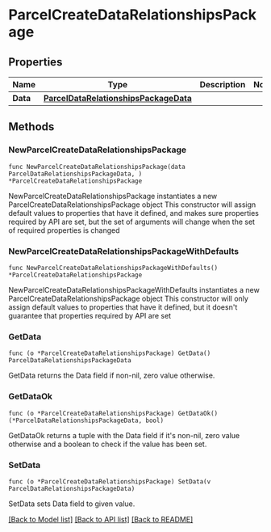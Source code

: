 # ParcelCreateDataRelationshipsPackage

## Properties

Name | Type | Description | Notes
------------ | ------------- | ------------- | -------------
**Data** | [**ParcelDataRelationshipsPackageData**](ParcelDataRelationshipsPackageData.md) |  | 

## Methods

### NewParcelCreateDataRelationshipsPackage

`func NewParcelCreateDataRelationshipsPackage(data ParcelDataRelationshipsPackageData, ) *ParcelCreateDataRelationshipsPackage`

NewParcelCreateDataRelationshipsPackage instantiates a new ParcelCreateDataRelationshipsPackage object
This constructor will assign default values to properties that have it defined,
and makes sure properties required by API are set, but the set of arguments
will change when the set of required properties is changed

### NewParcelCreateDataRelationshipsPackageWithDefaults

`func NewParcelCreateDataRelationshipsPackageWithDefaults() *ParcelCreateDataRelationshipsPackage`

NewParcelCreateDataRelationshipsPackageWithDefaults instantiates a new ParcelCreateDataRelationshipsPackage object
This constructor will only assign default values to properties that have it defined,
but it doesn't guarantee that properties required by API are set

### GetData

`func (o *ParcelCreateDataRelationshipsPackage) GetData() ParcelDataRelationshipsPackageData`

GetData returns the Data field if non-nil, zero value otherwise.

### GetDataOk

`func (o *ParcelCreateDataRelationshipsPackage) GetDataOk() (*ParcelDataRelationshipsPackageData, bool)`

GetDataOk returns a tuple with the Data field if it's non-nil, zero value otherwise
and a boolean to check if the value has been set.

### SetData

`func (o *ParcelCreateDataRelationshipsPackage) SetData(v ParcelDataRelationshipsPackageData)`

SetData sets Data field to given value.



[[Back to Model list]](../README.md#documentation-for-models) [[Back to API list]](../README.md#documentation-for-api-endpoints) [[Back to README]](../README.md)


